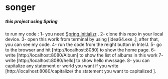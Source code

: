 # songer

##### this project using Spring

to run my code :
1- you need  [Spring Initializr](https://start.spring.io/) .
2- clone this repo in your local device.
3- open this worlk from terminal by using [idea64.exe .], after that, you can see my code.
4- run the code from the reight button in IntelJ.
5- go to the browser and hit [http://localhost:8080] to show the home page.
6- write [http://localhost:8080/Album] to show the list of albums in this work
7- write [http://localhost:8080/hello] to show hello mwssage.
8- you can capitalize any statement or world you want if you write [http://localhost:8080/capitalize/  the statement you want to capitalized ].
